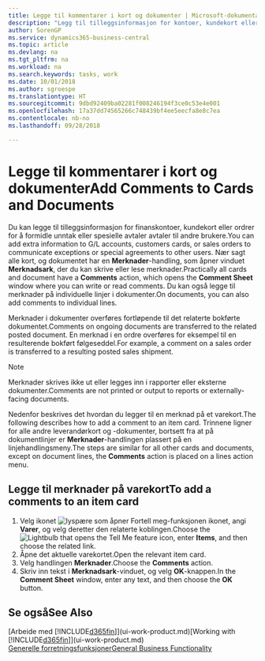 ```yaml
---
title: Legge til kommentarer i kort og dokumenter | Microsoft-dokumentasjon
description: "Legg til tilleggsinformasjon for kontoer, kundekort eller ordrer for å formidle avtaler, for eksempel en spesiell pris eller leveringsmetoden, for andre brukere."
author: SorenGP
ms.service: dynamics365-business-central
ms.topic: article
ms.devlang: na
ms.tgt_pltfrm: na
ms.workload: na
ms.search.keywords: tasks, work
ms.date: 10/01/2018
ms.author: sgroespe
ms.translationtype: HT
ms.sourcegitcommit: 9dbd92409ba02281f008246194f3ce0c53e4e001
ms.openlocfilehash: 17a37dd74565266c748439bf4ee5eecfa8e8c7ea
ms.contentlocale: nb-no
ms.lasthandoff: 09/28/2018

---
```

# <a name="add-comments-to-cards-and-documents"></a><span data-ttu-id="5ec0a-103">Legge til kommentarer i kort og dokumenter</span><span class="sxs-lookup"><span data-stu-id="5ec0a-103">Add Comments to Cards and Documents</span></span>
<span data-ttu-id="5ec0a-104">Du kan legge til tilleggsinformasjon for finanskontoer, kundekort eller ordrer for å formidle unntak eller spesielle avtaler avtaler til andre brukere.</span><span class="sxs-lookup"><span data-stu-id="5ec0a-104">You can add extra information to G/L accounts, customers cards, or sales orders to communicate exceptions or special agreements to other users.</span></span>
<span data-ttu-id="5ec0a-105">Nær sagt alle kort, og dokumentet har en **Merknader**-handling, som åpner vinduet **Merknadsark**, der du kan skrive eller lese merknader.</span><span class="sxs-lookup"><span data-stu-id="5ec0a-105">Practically all cards and document have a **Comments** action, which opens the **Comment Sheet** window where you can write or read comments.</span></span> <span data-ttu-id="5ec0a-106">Du kan også legge til merknader på individuelle linjer i dokumenter.</span><span class="sxs-lookup"><span data-stu-id="5ec0a-106">On documents, you can also add comments to individual lines.</span></span>

<span data-ttu-id="5ec0a-107">Merknader i dokumenter overføres fortløpende til det relaterte bokførte dokumentet.</span><span class="sxs-lookup"><span data-stu-id="5ec0a-107">Comments on ongoing documents are transferred to the related posted document.</span></span> <span data-ttu-id="5ec0a-108">En merknad i en ordre overføres for eksempel til en resulterende bokført følgeseddel.</span><span class="sxs-lookup"><span data-stu-id="5ec0a-108">For example, a comment on a sales order is transferred to a resulting posted sales shipment.</span></span>

> [!NOTE]
> <span data-ttu-id="5ec0a-109">Merknader skrives ikke ut eller legges inn i rapporter eller eksterne dokumenter.</span><span class="sxs-lookup"><span data-stu-id="5ec0a-109">Comments are not printed or output to reports or externally-facing documents.</span></span>

<span data-ttu-id="5ec0a-110">Nedenfor beskrives det hvordan du legger til en merknad på et varekort.</span><span class="sxs-lookup"><span data-stu-id="5ec0a-110">The following describes how to add a comment to an item card.</span></span> <span data-ttu-id="5ec0a-111">Trinnene ligner for alle andre leverandørkort og -dokumenter, bortsett fra at på dokumentlinjer er **Merknader**-handlingen plassert på en linjehandlingsmeny.</span><span class="sxs-lookup"><span data-stu-id="5ec0a-111">The steps are similar for all other cards and documents, except on document lines, the **Comments** action is placed on a lines action menu.</span></span>

## <a name="to-add-a-comments-to-an-item-card"></a><span data-ttu-id="5ec0a-112">Legge til merknader på varekort</span><span class="sxs-lookup"><span data-stu-id="5ec0a-112">To add a comments to an item card</span></span>
1. <span data-ttu-id="5ec0a-113">Velg ikonet ![lyspære som åpner Fortell meg-funksjonen](media/ui-search/search_small.png "Fortell hva du vil gjøre") ikonet, angi **Varer**, og velg deretter den relaterte koblingen.</span><span class="sxs-lookup"><span data-stu-id="5ec0a-113">Choose the ![Lightbulb that opens the Tell Me feature](media/ui-search/search_small.png "Tell me what you want to do") icon, enter **Items**, and then choose the related link.</span></span>
2. <span data-ttu-id="5ec0a-114">Åpne det aktuelle varekortet.</span><span class="sxs-lookup"><span data-stu-id="5ec0a-114">Open the relevant item card.</span></span>
3. <span data-ttu-id="5ec0a-115">Velg handlingen **Merknader**.</span><span class="sxs-lookup"><span data-stu-id="5ec0a-115">Choose the **Comments** action.</span></span>
4. <span data-ttu-id="5ec0a-116">Skriv inn tekst i **Merknadsark**-vinduet, og velg **OK**-knappen.</span><span class="sxs-lookup"><span data-stu-id="5ec0a-116">In the **Comment Sheet** window, enter any text, and then choose the **OK** button.</span></span>

## <a name="see-also"></a><span data-ttu-id="5ec0a-117">Se også</span><span class="sxs-lookup"><span data-stu-id="5ec0a-117">See Also</span></span>
<span data-ttu-id="5ec0a-118">[Arbeide med [!INCLUDE[d365fin](includes/d365fin_md.md)]](ui-work-product.md)</span><span class="sxs-lookup"><span data-stu-id="5ec0a-118">[Working with [!INCLUDE[d365fin](includes/d365fin_md.md)]](ui-work-product.md)</span></span>  
[<span data-ttu-id="5ec0a-119">Generelle forretningsfunksjoner</span><span class="sxs-lookup"><span data-stu-id="5ec0a-119">General Business Functionality</span></span>](ui-across-business-areas.md)

